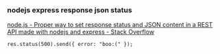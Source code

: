 ###  nodejs express response json status


[node.js - Proper way to set response status and JSON content in a REST API made with nodejs and express - Stack Overflow](https://stackoverflow.com/questions/26066785/proper-way-to-set-response-status-and-json-content-in-a-rest-api-made-with-nodej "node.js - Proper way to set response status and JSON content in a REST API made with nodejs and express - Stack Overflow")


 

```
res.status(500).send({ error: "boo:(" });

```
